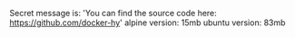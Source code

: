 Secret message is: 'You can find the source code here: https://github.com/docker-hy'
alpine version: 15mb
ubuntu version: 83mb


